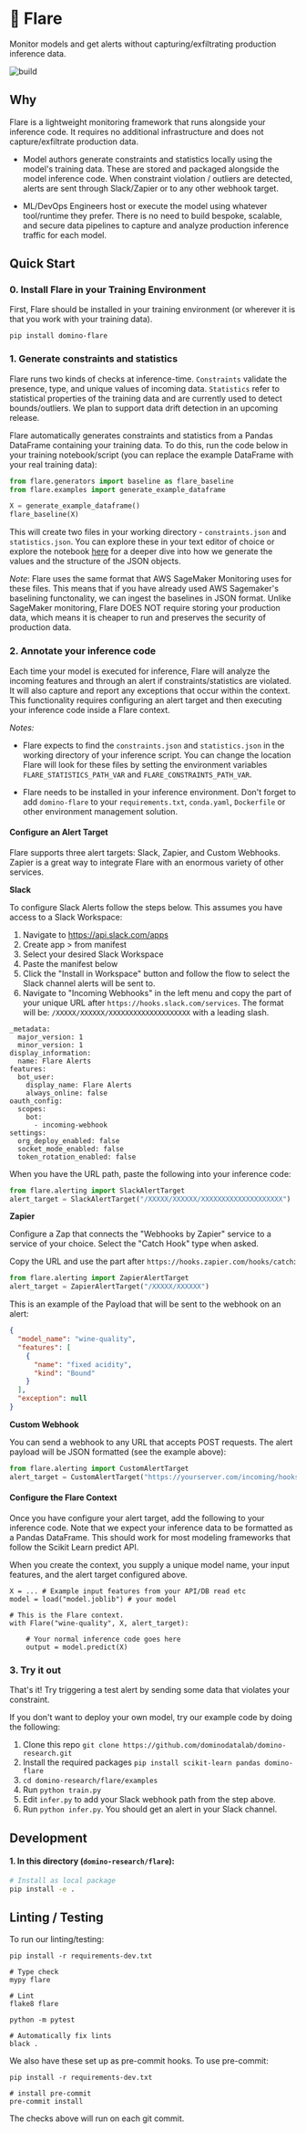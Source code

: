# :sparkler: Flare

Monitor models and get alerts without capturing/exfiltrating production inference data.

![build](https://github.com/dominodatalab/domino-research/actions/workflows/flare.yml/badge.svg?branch=main)

## Why

Flare is a lightweight monitoring framework that runs alongside your inference code.
It requires no additional infrastructure and does not capture/exfiltrate production data.

- Model authors generate constraints and statistics locally using
  the model's training data. These are stored and packaged alongside the model inference code.
  When constraint violation / outliers are detected, alerts are sent through Slack/Zapier
  or to any other webhook target.

- ML/DevOps Engineers host or execute the model using whatever tool/runtime they prefer.
  There is no need to build bespoke, scalable, and secure data pipelines to capture and
  analyze production inference traffic for each model.

## Quick Start

### 0. Install Flare in your Training Environment

First, Flare should be installed in your training environment (or wherever
it is that you work with your training data).

```
pip install domino-flare
```

### 1. Generate constraints and statistics

Flare runs two kinds of checks at inference-time. `Constraints`
validate the presence, type, and unique values of incoming data.
`Statistics` refer to statistical properties of the training data
and are currently used to detect bounds/outliers. We plan to support
data drift detection in an upcoming release.

Flare automatically generates constraints and statistics from a Pandas DataFrame
containing your training data. To do this, run the code below in your training
notebook/script (you can replace the example DataFrame with your real training
data):

```python
from flare.generators import baseline as flare_baseline
from flare.examples import generate_example_dataframe

X = generate_example_dataframe()
flare_baseline(X)
```

This will create two files in your working directory - `constraints.json` and `statistics.json`.
You can explore these in your text editor of choice or explore the notebook
[here](https://github.com/dominodatalab/domino-research/blob/main/flare/examples/gen_constraints.ipynb)
for a deeper dive into how we generate the values and the structure of the JSON objects.

*Note*: Flare uses the same format that AWS SageMaker Monitoring uses for these files. This means
that if you have already used AWS Sagemaker's baselining functonality, we can ingest the baselines
in JSON format. Unlike SageMaker monitoring, Flare DOES NOT require storing your production data,
which means it is cheaper to run and preserves the security of production data.

### 2. Annotate your inference code

Each time your model is executed for inference, Flare will analyze the incoming features
and through an alert if constraints/statistics are violated. It will also capture and report
any exceptions that occur within the context. This functionality requires configuring an alert target and then
executing your inference code inside a Flare context.

*Notes:*

- Flare expects to find the `constraints.json` and `statistics.json` in the working
  directory of your inference script. You can change the location Flare will look for these
  files by setting the environment variables `FLARE_STATISTICS_PATH_VAR` and `FLARE_CONSTRAINTS_PATH_VAR`.


- Flare needs to be installed in your inference environment. Don't forget to add `domino-flare` to your
  `requirements.txt`, `conda.yaml`, `Dockerfile` or other environment management solution.

#### Configure an Alert Target

Flare supports three alert targets: Slack, Zapier, and Custom Webhooks. Zapier is a great way
to integrate Flare with an enormous variety of other services.

**Slack**

To configure Slack Alerts follow the steps below. This assumes you have
access to a Slack Workspace:

1. Navigate to https://api.slack.com/apps
2. Create app > from manifest
3. Select your desired Slack Workspace
4. Paste the manifest below
5. Click the "Install in Workspace" button and follow the flow
   to select the Slack channel alerts will be sent to.
6. Navigate to "Incoming Webhooks" in the left menu and copy the part of your
   unique URL after `https://hooks.slack.com/services`. The format
   will be: `/XXXXX/XXXXXX/XXXXXXXXXXXXXXXXXXXX` with a leading slash.

```
_metadata:
  major_version: 1
  minor_version: 1
display_information:
  name: Flare Alerts
features:
  bot_user:
    display_name: Flare Alerts
    always_online: false
oauth_config:
  scopes:
    bot:
      - incoming-webhook
settings:
  org_deploy_enabled: false
  socket_mode_enabled: false
  token_rotation_enabled: false
```

When you have the URL path, paste the following into your inference code:

```python
from flare.alerting import SlackAlertTarget
alert_target = SlackAlertTarget("/XXXXX/XXXXXX/XXXXXXXXXXXXXXXXXXXX")
```

**Zapier**

Configure a Zap that connects the "Webhooks by Zapier" service to
a service of your choice. Select the "Catch Hook" type when asked.

Copy the URL and use the part after `https://hooks.zapier.com/hooks/catch`:

```python
from flare.alerting import ZapierAlertTarget
alert_target = ZapierAlertTarget("/XXXXX/XXXXXX")
```

This is an example of the Payload that will be sent to the webhook on an alert:

```JSON
{
  "model_name": "wine-quality",
  "features": [
    {
      "name": "fixed acidity",
      "kind": "Bound"
    }
  ],
  "exception": null
}
```

**Custom Webhook**

You can send a webhook to any URL that accepts POST requests. The alert payload
will be JSON formatted (see the example above):

```python
from flare.alerting import CustomAlertTarget
alert_target = CustomAlertTarget("https://yourserver.com/incoming/hooks")
```

#### Configure the Flare Context

Once you have configure your alert target, add the following to your
inference code. Note that we expect your inference data to be formatted
as a Pandas DataFrame. This should work for most modeling frameworks
that follow the Scikit Learn predict API.

When you create the context, you supply a unique model name,
your input features, and the alert target configured above.

```
X = ... # Example input features from your API/DB read etc
model = load("model.joblib") # your model

# This is the Flare context. 
with Flare("wine-quality", X, alert_target):
    
    # Your normal inference code goes here
    output = model.predict(X)
```

### 3. Try it out

That's it! Try triggering a test alert by sending some data that violates your constraint.

If you don't want to deploy your own model, try our example code by doing the following:

1. Clone this repo `git clone https://github.com/dominodatalab/domino-research.git`
2. Install the required packages `pip install scikit-learn pandas domino-flare`
3. `cd domino-research/flare/examples`
4. Run `python train.py`
5. Edit `infer.py` to add your Slack webhook path from the step above.
5. Run `python infer.py`. You should get an alert in your Slack channel.

## Development

#### 1. In this directory (`domino-research/flare`): 

```bash
# Install as local package
pip install -e .
```

## Linting / Testing

To run our linting/testing:

```
pip install -r requirements-dev.txt

# Type check
mypy flare

# Lint
flake8 flare

python -m pytest

# Automatically fix lints
black .
```

We also have these set up as pre-commit hooks. To use pre-commit:

```
pip install -r requirements-dev.txt

# install pre-commit
pre-commit install
```

The checks above will run on each git commit.
